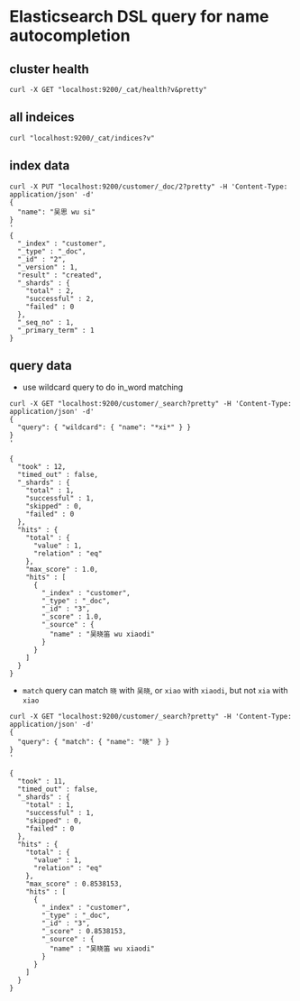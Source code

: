 # Elasticsearch DSL query for name autocompletion
## cluster health
```
curl -X GET "localhost:9200/_cat/health?v&pretty"
```

## all indeices
```
curl "localhost:9200/_cat/indices?v"
```

## index data
```
curl -X PUT "localhost:9200/customer/_doc/2?pretty" -H 'Content-Type: application/json' -d'
{
  "name": "吴思 wu si"
}
'
{
  "_index" : "customer",
  "_type" : "_doc",
  "_id" : "2",
  "_version" : 1,
  "result" : "created",
  "_shards" : {
    "total" : 2,
    "successful" : 2,
    "failed" : 0
  },
  "_seq_no" : 1,
  "_primary_term" : 1
}
```


## query data
* use wildcard query to do in_word matching
```
curl -X GET "localhost:9200/customer/_search?pretty" -H 'Content-Type: application/json' -d'
{
  "query": { "wildcard": { "name": "*xi*" } }
}
'

{
  "took" : 12,
  "timed_out" : false,
  "_shards" : {
    "total" : 1,
    "successful" : 1,
    "skipped" : 0,
    "failed" : 0
  },
  "hits" : {
    "total" : {
      "value" : 1,
      "relation" : "eq"
    },
    "max_score" : 1.0,
    "hits" : [
      {
        "_index" : "customer",
        "_type" : "_doc",
        "_id" : "3",
        "_score" : 1.0,
        "_source" : {
          "name" : "吴晓笛 wu xiaodi"
        }
      }
    ]
  }
}
```
* `match` query can match `晓` with `吴晓`, or `xiao` with `xiaodi`, but not `xia` with `xiao`
```
curl -X GET "localhost:9200/customer/_search?pretty" -H 'Content-Type: application/json' -d'
{
  "query": { "match": { "name": "晓" } }
}
'

{
  "took" : 11,
  "timed_out" : false,
  "_shards" : {
    "total" : 1,
    "successful" : 1,
    "skipped" : 0,
    "failed" : 0
  },
  "hits" : {
    "total" : {
      "value" : 1,
      "relation" : "eq"
    },
    "max_score" : 0.8538153,
    "hits" : [
      {
        "_index" : "customer",
        "_type" : "_doc",
        "_id" : "3",
        "_score" : 0.8538153,
        "_source" : {
          "name" : "吴晓笛 wu xiaodi"
        }
      }
    ]
  }
}
```
